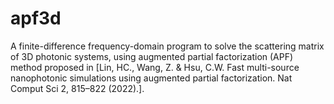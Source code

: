 # apf3d
A finite-difference frequency-domain program to solve the scattering matrix of 3D photonic systems, using augmented partial factorization (APF) method proposed in [Lin, HC., Wang, Z. &amp; Hsu, C.W. Fast multi-source nanophotonic simulations using augmented partial factorization. Nat Comput Sci 2, 815–822 (2022).].
